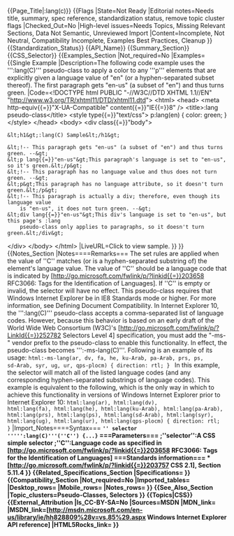 {{Page_Title|:lang(c)}}
{{Flags
|State=Not Ready
|Editorial notes=Needs title, summary, spec reference, standardization status, remove topic cluster flags
|Checked_Out=No
|High-level issues=Needs Topics, Missing Relevant Sections, Data Not Semantic, Unreviewed Import
|Content=Incomplete, Not Neutral, Compatibility Incomplete, Examples Best Practices, Cleanup
}}
{{Standardization_Status}}
{{API_Name}}
{{Summary_Section}}
{{CSS_Selector}}
{{Examples_Section
|Not_required=No
|Examples={{Single Example
|Description=The following code example uses the ''':lang(C)''' pseudo-class to apply a color to any '''p''' elements that are explicitly given a language value of "en" (or a hyphen-separated subset thereof). The first paragraph gets "en-us" (a subset of "en") and thus turns green.
|Code=&lt;!DOCTYPE html PUBLIC "-//W3C//DTD XHTML 1.1//EN" 
    "http://www.w3.org/TR/xhtml11/DTD/xhtml11.dtd"&gt;
&lt;html&gt;
&lt;head&gt;
&lt;meta http-equiv{{=}}"X-UA-Compatible" content{{=}}"IE{{=}}8" /&gt;
&lt;title&gt;:lang pseudo-class&lt;/title&gt;
&lt;style type{{=}}"text/css"&gt;
p:lang(en) {
	color: green;
}
&lt;/style&gt;
&lt;/head&gt;
&lt;body&gt;
&lt;div class{{=}}"body"&gt;
	
	&lt;h1&gt;:lang(C) Sample&lt;/h1&gt;
	
	&lt;!-- This paragraph gets "en-us" (a subset of "en") and thus turns green. --&gt;
	&lt;p lang{{=}}"en-us"&gt;This paragraph's language is set to "en-us", so it's green.&lt;/p&gt;
	&lt;!-- This paragraph has no language value and thus does not turn green. --&gt;
	&lt;p&gt;This paragraph has no language attribute, so it doesn't turn green.&lt;/p&gt;
	&lt;!-- This paragraph is actually a div; therefore, even though its language value 
	    is "en-us", it does not turn green. --&gt;
	&lt;div lang{{=}}"en-us"&gt;This div's language is set to "en-us", but this page's :lang 
	    pseudo-class only applies to paragraphs, so it doesn't turn green.&lt;/div&gt;
		
&lt;/div&gt;
&lt;/body&gt;
&lt;/html&gt;
|LiveURL=Click to view sample.
}}
}}
{{Notes_Section
|Notes====Remarks===
The set rules are applied when the value of ''C'' matches (or is a hyphen-separated substring of) the element's language value. The value of ''C'' should be a language code that is  indicated by [http://go.microsoft.com/fwlink/p/?linkid{{=}}203658 RFC3066: Tags for the Identification of Languages].
If ''C'' is empty or invalid, the selector will have no effect.
This pseudo-class requires that Windows Internet Explorer be in IE8 Standards mode or higher. For more information, see Defining Document Compatibility.
In Internet Explorer 10, the ''':lang(C)''' pseudo-class accepts a comma-separated list of language codes. However, because this behavior is based on an early draft of the World Wide Web Consortium (W3C)'s [http://go.microsoft.com/fwlink/p/?LinkId{{=}}252782 Selectors Level 4] specification, you must add the "-ms-" vendor prefix to the pseudo-class to enable this functionality. In effect, the pseudo-class becomes ''':-ms-lang(C)'''. Following is an example of its usage:
 <code>html:-ms-lang(ar, dv, fa, he, ku-Arab, pa-Arab, prs, ps, sd-Arab, syr, ug, ur, qps-plocm) {
   direction: rtl;
 }
 </code>
In this example, the selector will match all of the listed language codes (and any corresponding hyphen-separated substrings of language codes). This example is equivalent to the following, which is the only way in which to achieve this functionality in versions of Windows Internet Explorer prior to Internet Explorer 10:
 <code>html:lang(ar), html:lang(dv), html:lang(fa), html:lang(he), html:lang(ku-Arab), html:lang(pa-Arab), html:lang(prs), html:lang(ps), html:lang(sd-Arab), html:lang(syr), html:lang(ug), html:lang(ur), html:lang(qps-plocm) {
   direction: rtl;
 }</code>
|Import_Notes====Syntax===
<code><strong/>''
selector
''''':lang(C)'''(''C'') {...}</code>
===Parameters===
;''selector'':A CSS simple selector
;''C'':Language code as specified in [http://go.microsoft.com/fwlink/p/?linkid{{=}}203658 RFC3066: Tags for the Identification of Languages]
===Standards information===
*[http://go.microsoft.com/fwlink/p/?linkid{{=}}203757 CSS 2.1], Section 5.11.4
}}
{{Related_Specifications_Section
|Specifications=
}}
{{Compatibility_Section
|Not_required=No
|Imported_tables=
|Desktop_rows=
|Mobile_rows=
|Notes_rows=
}}
{{See_Also_Section
|Topic_clusters=Pseudo-Classes, Selectors
}}
{{Topics|CSS}}
{{External_Attribution
|Is_CC-BY-SA=No
|Sources=MSDN
|MDN_link=
|MSDN_link=[http://msdn.microsoft.com/en-us/library/ie/hh828809%28v=vs.85%29.aspx Windows Internet Explorer API reference]
|HTML5Rocks_link=
}}